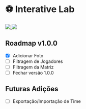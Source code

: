 # ⚽️ Interative Lab

<a href="https://codeclimate.com/github/matAlmeida/interative-lab/maintainability">
  <img src="https://api.codeclimate.com/v1/badges/ecc4e06e2be1b484c319/maintainability" />
</a>
<a href="https://github.com/jacobwgillespie/styled-icons">
  <img src="https://img.shields.io/badge/built%20with-styled%20components-db7093.svg" />
</a>

## Roadmap v1.0.0

- [x] Adicionar Foto
- [ ] Filtragem de Jogadores
- [ ] Filtragem da Matriz
- [ ] Fechar versão 1.0.0

## Futuras Adições

- [ ] Exportação/Importação de Time
